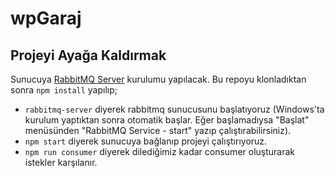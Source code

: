 # wpGaraj

## Projeyi Ayağa Kaldırmak

Sunucuya [RabbitMQ Server](https://www.rabbitmq.com/download.html) kurulumu yapılacak. Bu repoyu klonladıktan sonra `npm install` yapılıp;

- `rabbitmq-server` diyerek rabbitmq sunucusunu başlatıyoruz (Windows'ta kurulum yaptıktan sonra otomatik başlar. Eğer başlamadıysa "Başlat" menüsünden "RabbitMQ Service - start" yazıp çalıştırabilirsiniz).
- `npm start` diyerek sunucuya bağlanıp projeyi çalıştırıyoruz.
- `npm run consumer` diyerek dilediğimiz kadar consumer oluşturarak istekler karşılanır.
